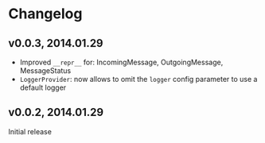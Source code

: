 Changelog
=========

v0.0.3, 2014.01.29
------------------

* Improved `__repr__` for: IncomingMessage, OutgoingMessage, MessageStatus
* `LoggerProvider`: now allows to omit the `logger` config parameter to use a default logger

v0.0.2, 2014.01.29
------------------

Initial release
